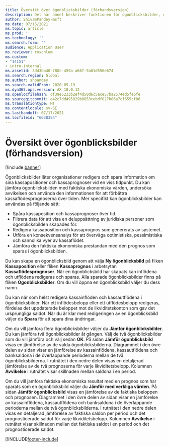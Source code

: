 ```yaml
---
title: Översikt över ögonblicksbilder (förhandsversion)
description: Det här ämnet beskriver funktionen för ögonblicksbilder, där du kan spara en kassaflödesprognos för analys eller jämförelse med verkliga värden senare. När du genererar en kassaflödesprognos kan du spara den som en "ögonblicksbild". Du kan sedan använda ögonblicksbilderna för att redigera de konton som inkluderades i prognosen, eller jämföra prognosen i ögonblicksbilden med verkliga värden.
author: ShivamPandey-msft
ms.date: 07/16/2021
ms.topic: article
ms.prod: ''
ms.technology: ''
ms.search.form: ''
audience: Application User
ms.reviewer: roschlom
ms.custom:
- "14151"
- intro-internal
ms.assetid: 3d43ba40-780c-459a-a66f-9a01d556e674
ms.search.region: Global
ms.author: shpandey
ms.search.validFrom: 2020-05-19
ms.dyn365.ops.version: AX 10.0.12
ms.openlocfilehash: cf39e5233b2ef4d50d6c5ace57ba2574ed5fe6fe
ms.sourcegitcommit: e42c7dd495829b0853cebdf827b86a7cf655cf86
ms.translationtype: HT
ms.contentlocale: sv-SE
ms.lasthandoff: 07/17/2021
ms.locfileid: "6638354"
---
```

# <a name="snapshots-overview-preview"></a>Översikt över ögonblicksbilder (förhandsversion)

[!include [banner](../includes/banner.md)]

Ögonblicksbilder låter organisationer redigera och spara information om sina kassapositioner och kassaprognoser vid en viss tidpunkt. Du kan jämföra ögonblicksbilden med faktiska ekonomiska värden, undersöka avvikelsen och använda den informationen för att förbättra kassaflödesprognoserna över tiden. Mer specifikt kan ögonblicksbilder kan användas på följande sätt:

- Spåra kassaposition och kassaprognoser över tid.
- Filtrera data för att visa en deluppsättning av juridiska personer som ögonblicksbilden skapades för.
- Redigera kassaposition och kassaprognos som genererats av systemet.
- Utföra en konsekvensanalys för att överväga optimistiska, pessimistiska och sannolika vyer av kassaflödet.
- Jämföra den faktiska ekonomiska prestandan med den prognos som sparas i ögonblicksbilden.

Du kan skapa en ögonblicksbild genom att välja **Ny ögonblicksbild** på fliken **Kassaposition** eller fliken **Kassaprognos** i arbetsytan **Kassaflödesprognoser**. När en ögonblicksbild har skapats kan inflödena och utflödena redigeras och sparas. Alla sparade ögonblicksbilder finns på fliken **Ögonblicksbilder**. Om du vill öppna en ögonblicksbild väljer du dess namn.

Du kan när som helst redigera kassainflöden och kassautflödena i ögonblicksbilder. När ett inflödesbelopp eller ett utflödesbelopp redigeras, fördelas det uppdaterade beloppet mot de likviditetskonton som gav det ursprungliga saldot. När du är klar med redigeringen av en ögonblicksbild väljer du **Spara** för att spara dina ändringar.

Om du vill jämföra flera ögonblicksbilder väljer du **Jämför ögonblicksbilder**. Du kan jämföra två ögonblicksbilder åt gången. Välj de två ögonblicksbilder som du vill jämföra och välj sedan **OK**. På sidan **Jämför ögonblicksbild** visas en jämförelse av de valda ögonblicksbilderna. Diagrammet i den övre delen av sidan visar en jämförelse av kassainflödena, kassautflödena och banksaldona i de överlappande perioderna mellan de två ögonblicksbilderna. I rutnätet i den nedre delen visas en detaljerad jämförelse av de två prognoserna för varje likviditetsbelopp. Kolumnen **Avvikelse** i rutnätet visar skillnaden mellan saldona i en period.

Om du vill jämföra faktiska ekonomiska resultat med en prognos som har sparats som en ögonblicksbild väljer du **Jämför med verkliga värden**. På sidan **Jämför ögonblicksbild** visas en jämförelse av de faktiska beloppen och prognosen. Diagrammet i den övre delen av sidan visar en jämförelse av kassainflödena, kassautflödena och banksaldona i de överlappande perioderna mellan de två ögonblicksbilderna. I rutnätet i den nedre delen visas en detaljerad jämförelse av faktiska saldon per period och det prognosticerade saldot för varje likviditetsbelopp. Kolumnen **Avvikelse** i rutnätet visar skillnaden mellan det faktiska saldot i en period och det prognosticerade saldot.

[!INCLUDE[footer-include](../../includes/footer-banner.md)]
